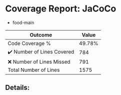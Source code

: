 
# Coverage Report: JaCoCo

* food-main
      
      
| Outcome                 | Value                                                               |
|-------------------------|---------------------------------------------------------------------|
| Code Coverage %         | 49.78%               |
| :heavy_check_mark: Number of Lines Covered | 784    |
| :x: Number of Lines Missed  | 791     |
| Total Number of Lines   | 1575     |


## Details:

    
